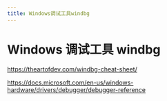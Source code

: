 ```yaml
---
title: Windows调试工具windbg
---
```


# Windows 调试工具 windbg

https://theartofdev.com/windbg-cheat-sheet/

https://docs.microsoft.com/en-us/windows-hardware/drivers/debugger/debugger-reference